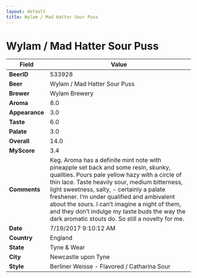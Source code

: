 ```yaml
---
layout: default
title: Wylam / Mad Hatter Sour Puss
---
```


# Wylam / Mad Hatter Sour Puss

| Field         | Value     |
|---------------|-----------|
| **BeerID** | 533928 |
| **Beer** | Wylam / Mad Hatter Sour Puss |
| **Brewer** | Wylam Brewery |
| **Aroma** | 8.0 |
| **Appearance** | 3.0 |
| **Taste** | 6.0 |
| **Palate** | 3.0 |
| **Overall** | 14.0 |
| **MyScore** | 3.4 |
| **Comments** | Keg. Aroma has a definite mint note with pineapple set back and some resin, skunky, qualities. Pours pale yellow hazy with a circle of thin lace. Taste heavily sour, medium bitterness, light sweetness, salty, - certainly a palate freshener. I’m under qualified and ambivalent about the sours. I can’t imagine a night of them, and they don’t indulge my taste buds the way the dark aromatic stouts do. So still a novelty for me. |
| **Date** | 7/19/2017 9:10:12 AM |
| **Country** | England |
| **State** | Tyne &amp; Wear |
| **City** | Newcastle upon Tyne |
| **Style** | Berliner Weisse - Flavored / Catharina Sour |
